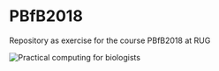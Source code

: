 # PBfB2018
Repository as exercise for the course PBfB2018 at RUG


![Practical computing for biologists](http://practicalcomputing.org/images/s_CoverShadow.png)
